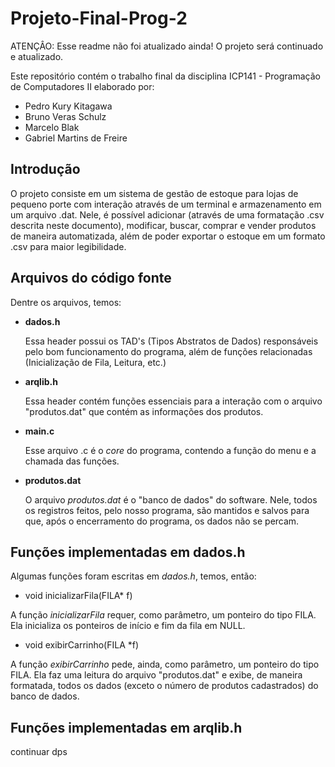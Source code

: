 # Projeto-Final-Prog-2

ATENÇÂO: Esse readme não foi atualizado ainda! O projeto será continuado e atualizado.

Este repositório contém o trabalho final da disciplina ICP141 - Programação de Computadores II elaborado por:
- Pedro Kury Kitagawa
- Bruno Veras Schulz
- Marcelo Blak
- Gabriel Martins de Freire



## Introdução
O projeto consiste em um sistema de gestão de estoque para lojas de pequeno porte com interação através de um terminal e armazenamento em um arquivo .dat. Nele, é possível adicionar (através de uma formatação .csv descrita neste documento), modificar, buscar, comprar e vender produtos de maneira automatizada, além de poder exportar o estoque em um formato .csv para maior legibilidade.




## Arquivos do código fonte

Dentre os arquivos, temos:
- **dados.h**

    Essa header possui os TAD's (Tipos Abstratos de Dados) responsáveis pelo bom funcionamento do programa, além de funções relacionadas (Inicialização de Fila, Leitura, etc.)
- **arqlib.h**

    Essa header contém funções essenciais para a interação com o arquivo "produtos.dat" que contém as informações dos produtos.

- **main.c**

    Esse arquivo .c é o *core* do programa, contendo a função do menu e a chamada das funções.
- **produtos.dat**
  
    O arquivo *produtos.dat* é o "banco de dados" do software. Nele, todos os registros feitos, pelo nosso programa, são mantidos e salvos para que, após o encerramento do programa, os dados não se percam.


## Funções implementadas em dados.h

Algumas funções foram escritas em *dados.h*, temos, então:

- void inicializarFila(FILA* f)
  
A função *inicializarFila* requer, como parâmetro, um ponteiro do tipo FILA. Ela inicializa os ponteiros de início e fim da fila em NULL.

- void exibirCarrinho(FILA *f)

A função *exibirCarrinho* pede, ainda, como parâmetro, um ponteiro do tipo FILA. Ela faz uma leitura do arquivo "produtos.dat" e exibe, de maneira formatada, todos os dados (exceto o número de produtos cadastrados) do banco de dados.

## Funções implementadas em arqlib.h

continuar dps

